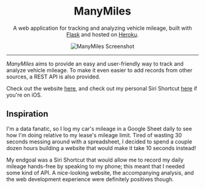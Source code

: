 <!-- <p align="center">
  <img src="https://github.com/jakebrehm/personal-website-v2/blob/master/img/logo.png" width="100" alt="Personal Portfolio Logo"/>
</p> -->

<h1 align="center">ManyMiles</h1>

<p align="center">
    A web application for tracking and analyzing vehicle mileage, built with <a href="https://github.com/pallets/flask" target="_blank">Flask</a> and hosted on <a href="https://www.heroku.com/" target="_blank">Heroku</a>.
</p>

<p align="center">
  <img src="https://github.com/jakebrehm/manymiles/blob/master/img/screenshot.png" alt="ManyMiles Screenshot"/>
</p>

---

*ManyMiles* aims to provide an easy and user-friendly way to track and analyze vehicle mileage. To make it even easier to add records from other sources, a REST API is also provided.

Check out the website [here](https://www.manymiles.app), and check out my personal Siri Shortcut [here](https://www.icloud.com/shortcuts/3da05ad93cbe417cb12ee8f9922f0654) if you're on iOS.

## Inspiration

I'm a data fanatic, so I log my car's mileage in a Google Sheet daily to see how I'm doing relative to my lease's mileage limit. Tired of wasting 30 seconds messing around with a spreadsheet, I decided to spend a couple dozen hours building a website that would make it take 10 seconds instead!

My endgoal was a Siri Shortcut that would allow me to record my daily mileage hands-free by speaking to my phone; this meant that I needed some kind of API. A nice-looking website, the accompanying analysis, and the web development experience were definitely positives though.